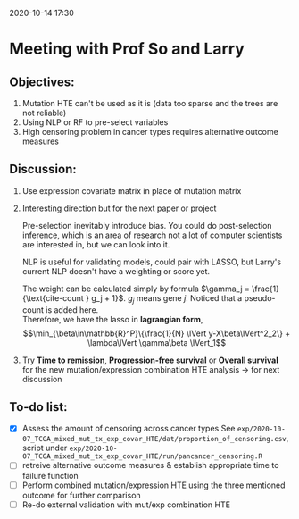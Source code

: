2020-10-14 17:30

# Meeting with Prof So and Larry

## Objectives:
1. Mutation HTE can't be used as it is (data too sparse and the trees are not reliable)
2. Using NLP or RF to pre-select variables
3. High censoring problem in cancer types requires alternative outcome measures


## Discussion:
1. Use expression covariate matrix in place of mutation matrix
2. Interesting direction but for the next paper or project
   
   Pre-selection inevitably introduce bias. You could do post-selection inference, which is an area of research not a lot of computer scientists are interested in, but we can look into it.

   NLP is useful for validating models, could pair with LASSO, but Larry's current NLP doesn't have a weighting or score yet.

   The weight can be calculated simply by formula $\gamma_j = \frac{1}{\text{cite-count } g_j + 1}$. $g_j$ means gene $j$.
   Noticed that a pseudo-count is added here.  
   Therefore, we have the lasso in **lagrangian form**,  
   $$\min_{\beta\in\mathbb{R}^P}\{\frac{1}{N} \lVert y-X\beta\lVert^2_2\} + \lambda\lVert \gamma\beta \lVert_1$$

3. Try **Time to remission**, **Progression-free survival** or **Overall survival** for the new mutation/expression combination HTE analysis -> for next discussion



## To-do list:

- [x] Assess the amount of censoring across cancer types 
   See `exp/2020-10-07_TCGA_mixed_mut_tx_exp_covar_HTE/dat/proportion_of_censoring.csv`, script under `exp/2020-10-07_TCGA_mixed_mut_tx_exp_covar_HTE/run/pancancer_censoring.R`
- [ ] retreive alternative outcome measures & establish appropriate time to failure function
- [ ] Perform combined mutation/expression HTE using the three mentioned outcome for further comparison
- [ ] Re-do external validation with mut/exp combination HTE

